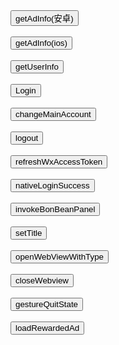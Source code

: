 <!DOCTYPE html>
<html lang="en">
<head>
  <meta charset="UTF-8">
  <meta name="viewport" content="width=device-width, initial-scale=1.0">
  <title>Document</title>
</head>
<script src="https://wechatfe.github.io/vconsole/lib/vconsole.min.js?v=3.2.0"></script>
<body>
  <button id="adinfo" >getAdInfo(安卓)</button><br/><br/>
  <button id="adinfoios" >getAdInfo(ios)</button><br/><br/>
  <button id="userinfo" >getUserInfo</button><br/><br/>
  <button id="Login" >Login</button><br/><br/>
  <button id="changeMainAccount" >changeMainAccount</button><br/><br/>
  <button id="logout" >logout</button><br/><br/>
  <button id="refreshWxAccessToken" >refreshWxAccessToken</button><br/><br/>
  <button id="nativeLoginSuccess" >nativeLoginSuccess</button><br/><br/>
  <button id="invokeBonBeanPanel" >invokeBonBeanPanel</button><br/><br/>
  <button id="setTitle" >setTitle</button><br/><br/>
  <button id="openWebViewWithType" >openWebViewWithType</button><br/><br/>
  <button id="closeWebview" >closeWebview</button><br/><br/>
  <button id="gestureQuitState" >gestureQuitState</button><br/><br/>
  <button id="loadRewardedAd" >loadRewardedAd</button><br/><br/>
</body>
<script>

  const vconsole = new VConsole()

  const injectScript = (scriptUrl, cb) => {
    const scripts = document.createElement('script')
    scripts.type = 'text/javascript'
    scripts.src = scriptUrl
    document.getElementsByTagName('head')[0].appendChild(scripts)
    scripts.onload = () => {
      if (cb) {
        cb()
      }
    }
  }

  const getPlatform = () => {
    if (
      navigator.userAgent.toLowerCase().indexOf('iphone') > -1 ||
      navigator.userAgent.toLowerCase().indexOf('ipad') > -1
    ) {
      return 'iphone'
    } else if (navigator.userAgent.toLowerCase().indexOf('android') > -1) {
      return 'aphone'
    }
    return 'other'
  }

  const pf = getPlatform()

  const registerCallBack = () => {
    window.getAdInfoSG = (res) =>{
    	alert('hello')
      console.log('getAdInfo',res)
      alert('getAdInfo',res)
    }

    window.getUserInfoSG = (res) =>{//获取登录用户信息回调
      console.log('getUserInfo',res)
      alert('getUserInfo',res)
    }

    window.LoginSG = (res) =>{//展示登录页面回调
      console.log('login',res)
      alert('login',res)
    }

    window.changeMainAccountSG = (res) =>{//切换登录账号回调
      console.log('changeMainAccount',res)
      alert('changeMainAccount',res)
    }

    window.logoutsSG = (res) =>{//退出当前登录账户回调
      console.log('logout',res)
      alert('logout',res)
    }

    window.refreshWxAccessTokenSG = (res) =>{//刷新微信accessToken回调
      console.log('refreshWxAccessToken',res)
      alert('refreshWxAccessToken',res)
    }

    window.nativeLoginSuccessSG = (res) =>{//端上登录成功通知回调
      if (res.account) {
        if (res.account === 'qq') {
          alert('qq登录') 
        } else if(res.account === 'weixin') {
          alert('微信登录') 
        }
      } else {
        alert('未登录') 
      }
    }

    window.invokeBonBeanPanelSG = (res) =>{//充值新豆面板回调
      console.log('invokeBonBeanPanel',res)
      alert('invokeBonBeanPanel',res)
    }

    window.setTitleSG = (res) =>{//设置标题回调
      console.log('setTitle',res)
      alert('setTitle',res)
    }

    window.openWebViewWithTypeSG = (res) =>{//打开新的webview回调
      console.log('openWebViewWithType',res)
      alert('openWebViewWithType',res)
    }

    window.closeWebviewSG = (res) =>{//关闭webview回调
      console.log('closeWebview',res)
      alert('closeWebview',res)
    }

    window.setGestureQuitSG = (res) =>{//禁止右滑手势回调
      console.log('setGestureQuit',res)
      alert('setGestureQuit',res)
    }

  }
 
  const initAppData = () => {
    
  }

  window.webPageManager = {}
  window.webPageManager.pageOnShow = () =>{
    // 弹出提示&Console输出
    alert('OnShow')
  }
    
  window.webPageManager.pageOnHide = () =>{
    // 弹出提示&Console输出
    alert('OnHide')
  }

  var adinfo = document.querySelector("#adinfo")//获取用户设备相关参数(安卓)
  adinfo.onclick =()=>{
    alert(window.TencentNews.getAdInfo())
    alert(window.TencentNews.invoke('getAdInfo'))
  }

  var adinfoios = document.querySelector("#adinfoios")//获取用户设备相关参数(ios))
  adinfoios.onclick =()=>{
    window.TencentNews.invoke('getAdInfo', {'onCallback':window.getAdInfoSG})
  }

  var userinfo = document.querySelector("#userinfo")//获取登录用户信息
  userinfo.onclick =()=>{
    window.TencentNews.invoke('getUserInfo', {'onCallback':window.getUserInfoSG})
  }

  var Login = document.querySelector("#Login")//展示登录页面
  Login.onclick =()=>{
    window.TencentNews.invoke('login', {'type': 'qqorweixin','userInfo': {'id':'fakeid'},'onCallback':window.LoginSG})
  }

  var changeMainAccount = document.querySelector("#changeMainAccount")//切换登录账号
  changeMainAccount.onclick =()=>{
    window.TencentNews.invoke('changeMainAccount', {'type': 'weixin','userInfo': {'id':'fakeid'},'onCallback':window.changeMainAccountSG})
  }

  var logout = document.querySelector("#logout")//退出当前登录账户
  logout.onclick =()=>{
    window.TencentNews.invoke('logout', {'onCallback':window.logoutsSG})
  }

  var refreshWxAccessToken = document.querySelector("#refreshWxAccessToken")//刷新微信accessToken
  refreshWxAccessToken.onclick =()=>{
    window.TencentNews.invoke('refreshWxAccessToken', {'onCallback':window.refreshWxAccessTokenSG})
  }
  
  var nativeLoginSuccess = document.querySelector("#nativeLoginSuccess")//端上登录成功通知
  nativeLoginSuccess.onclick =()=>{
    window.TencentNews.invoke('getUserInfo', {'onCallback':window.nativeLoginSuccessSG})
  }

  var invokeBonBeanPanel = document.querySelector("#invokeBonBeanPanel")//充值新豆面板
  invokeBonBeanPanel.onclick =()=>{
    window.TencentNews.invoke('invokeBonBeanPanel', {
      'needBeanAmount': 300,
      'bizType':'xxx',
      'scenesId':'xxx',
      'catalogId':'xxx',
      onCallback: window.invokeBonBeanPanelSG
    })
  }

  var setTitle = document.querySelector("#setTitle")//设置标题
  setTitle.onclick =()=>{
    window.TencentNews.invoke('setTitle', {'title': '新闻腾讯','onCallback':window.setTitleSG})
  }

  var openWebViewWithType = document.querySelector("#openWebViewWithType")//打开新的webview
  openWebViewWithType.onclick =()=>{
    // window.TencentNews.invoke('openWebViewWithType', {
    //   'url': 'https://www.baidu.com/',
    //   'type': '9',
    //   'isFullScreen': 0,
    //   onCallback: window.openWebViewWithTypeSG
    // });
    window.TencentNews.openWebViewWithType('https://www.baidu.com', '9',window.openWebViewWithTypeSG)
  }

  var closeWebview = document.querySelector("#closeWebview")//关闭webview
  closeWebview.onclick =()=>{
    window.TencentNews.invoke('closeWebview', {'onCallback':window.closeWebviewSG})
  }
  
  var gesture_enable = "0" // "0":禁止 "1":不禁
  function tad_get_back_gesture_enabled() {
    return gesture_enable;
  }
  var setGestureQuit = document.querySelector("#setGestureQuit")//禁止右滑手势
  setGestureQuit.onclick =()=>{
    window.TencentNews.invoke('setGestureQuit', {'enabled':gesture_enable, 'onCallback':window.setGestureQuitSG})
  }

  const injectAppScript = () => {
    // 新闻且安卓注入js,注入成功执行回调，回调中初始化客户端提供的数据，
    // 全局添加回调
    registerCallBack()

    if (pf === 'aphone') {
      injectScript('http://mat1.gtimg.com/www/js/newsapp/jsapi/news.js?_tsid=1', () => {
        initAppData()
      })
    }

    // TODO:新闻且iOS判断客户端初始化成功,注入成功执行回调，回调中初始化客户端提供的数据，
    if (pf === 'iphone') {
      // TencentNewsJSInjectionComplete是ios客户端提供的TencentNews注入成功的标志
      document.addEventListener('TencentNewsJSInjectionComplete', () => {
        initAppData()
      })
    }
  }

  injectAppScript()
</script>
</html>